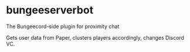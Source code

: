 # bungeeserverbot
The Bungeecord-side plugin for proximity chat

Gets user data from Paper, clusters players accordingly, changes Discord VC.
